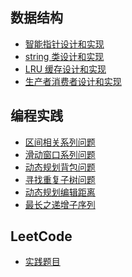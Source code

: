<!--
 * @Author: taobo
 * @Date: 2020-10-26 08:49:29
 * @LastEditTime: 2020-11-27 19:15:17
-->
## 数据结构
- [智能指针设计和实现](./code/shared_ptr.md)  
- [string 类设计和实现](./code/string.md)  
- [LRU 缓存设计和实现](./code/lru.cpp)  
- [生产者消费者设计和实现](./code/pc.cpp)   


## 编程实践  
- [区间相关系列问题](./LeetCode/markdown/区间问题.md)  
- [滑动窗口系列问题](./LeetCode/markdown/SlidingWindow.md)
- [动态规划背包问题](./LeetCode/markdown/knapsack.md)
- [寻找重复子树问题](./LeetCode/markdown/findDuplicateSubtrees.md)  
- [动态规划编辑距离](./LeetCode/markdown/minDistance.md)    
- [最长之递增子序列](./LeetCode/markdown/lengthOfLIS.md)  

## LeetCode  
- [实践题目](./LeetCode/README.md)
